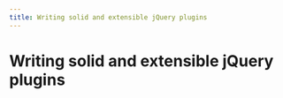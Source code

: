 ```yaml
---
title: Writing solid and extensible jQuery plugins
---
```

# Writing solid and extensible jQuery plugins
